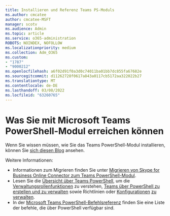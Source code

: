 ```yaml
---
title: Installieren und Referenz Teams PS-Moduls
ms.author: cmcatee
author: cmcatee-MSFT
manager: scotv
ms.audience: Admin
ms.topic: article
ms.service: o365-administration
ROBOTS: NOINDEX, NOFOLLOW
ms.localizationpriority: medium
ms.collection: Adm_O365
ms.custom:
- "1787"
- "9000212"
ms.openlocfilehash: a6f02d91f0a3d0c74011ba01bb7dc855fa67682e
ms.sourcegitcommit: d11262728f0617a843a0117cb5172aa322022b27
ms.translationtype: MT
ms.contentlocale: de-DE
ms.lasthandoff: 03/08/2022
ms.locfileid: "63260765"
---
```

# <a name="what-you-can-accomplish-with-microsoft-teams-powershell-module"></a>Was Sie mit Microsoft Teams PowerShell-Modul erreichen können

Wenn Sie wissen müssen, wie Sie das Teams PowerShell-Modul installieren, können Sie [sich diesen Blog](https://blogs.technet.microsoft.com/skypehybridguy/2017/11/07/microsoft-teams-powershell-support/) ansehen.

Weitere Informationen:

- Informationen zum Migrieren finden Sie unter [Migrieren von Skype for Business Online Connector zum Teams PowerShell-Modul](https://docs.microsoft.com/microsoftteams/teams-powershell-move-from-sfbo#how-to-migrate).
- Lesen Sie die [Übersicht über Teams PowerShell](https://docs.microsoft.com/MicrosoftTeams/teams-powershell-overview), um die [Verwaltungsrollenfunktionen](https://docs.microsoft.com/MicrosoftTeams/using-admin-roles) zu verstehen, [Teams über PowerShell zu erstellen und zu verwalten](https://docs.microsoft.com/MicrosoftTeams/teams-powershell-overview#creating-and-managing-teams-via-powershell) sowie Richtlinien oder [Konfigurationen](https://docs.microsoft.com/MicrosoftTeams/teams-powershell-overview#managing-configurations-via-powershell) [zu verwalten](https://docs.microsoft.com/MicrosoftTeams/teams-powershell-overview#managing-policies-via-powershell). 
- In der [Microsoft Teams PowerShell-Befehlsreferenz](https://docs.microsoft.com/powershell/module/teams/?view=teams-ps&preserve-view=true) finden Sie eine Liste der befehle, die über PowerShell verfügbar sind.
